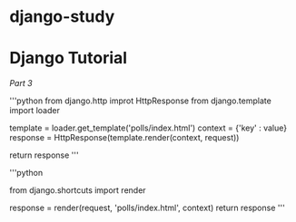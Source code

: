 # django-study

# Django Tutorial
*Part 3*

'''python
  from django.http improt HttpResponse
  from django.template import loader

  template = loader.get_template('polls/index.html')
  context = {'key' : value}
  response = HttpResponse(template.render(context, request))
  
  return response
'''

'''python

  from django.shortcuts import render
  
  
  response = render(request, 'polls/index.html', context) 
  return response
'''
